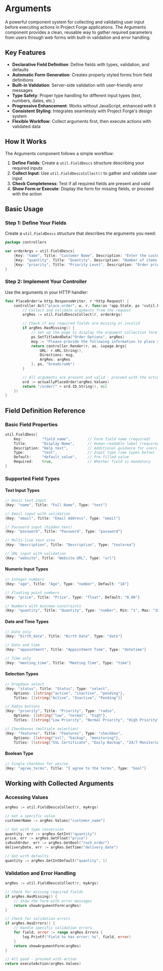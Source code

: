 # Arguments

A powerful component system for collecting and validating user input before executing actions in Project Forge applications. The Arguments component provides a clean, reusable way to gather required parameters from users through web forms with built-in validation and error handling.

## Key Features

- **Declarative Field Definition**: Define fields with types, validation, and defaults
- **Automatic Form Generation**: Creates properly styled forms from field definitions
- **Built-in Validation**: Server-side validation with user-friendly error messages
- **Type Safety**: Proper type handling for different input types (text, numbers, dates, etc.)
- **Progressive Enhancement**: Works without JavaScript, enhanced with it
- **Consistent Styling**: Integrates seamlessly with Project Forge's design system
- **Flexible Workflow**: Collect arguments first, then execute actions with validated data

## How It Works

The Arguments component follows a simple workflow:

1. **Define Fields**: Create a `util.FieldDescs` structure describing your required inputs
2. **Collect Input**: Use `util.FieldDescsCollect()` to gather and validate user input
3. **Check Completeness**: Test if all required fields are present and valid
4. **Show Form or Execute**: Display the form for missing fields, or proceed with the action

## Basic Usage

### Step 1: Define Your Fields

Create a `util.FieldDescs` structure that describes the arguments you need:

```go
package controllers

var orderArgs = util.FieldDescs{
	{Key: "name", Title: "Customer Name", Description: "Enter the customer's full name"},
	{Key: "quantity", Title: "Quantity", Description: "Number of items to order", Type: "number", Default: "1"},
	{Key: "priority", Title: "Priority Level", Description: "Order priority", Type: "select", Options: []string{"low", "normal", "high"}, Default: "normal"},
}
```

### Step 2: Implement Your Controller

Use the arguments in your HTTP handler:

```go
func PlaceOrder(w http.ResponseWriter, r *http.Request) {
	controller.Act("place.order", w, r, func(as *app.State, ps *cutil.PageState) (string, error) {
		// Collect and validate arguments from the request
		argRes := util.FieldDescsCollect(r, orderArgs)

		// Check if any required fields are missing or invalid
		if argRes.HasMissing() {
			// Set up the page to display the argument collection form
			ps.SetTitleAndData("Order Options", argRes)
			msg := "Please provide the following information to place your order"
			return controller.Render(r, as, &vpage.Args{
				URL: r.URL.String(),
				Directions: msg,
				ArgRes: argRes
			}, ps, "breadcrumb")
		}

		// All arguments are present and valid - proceed with the action
		ord := actuallyPlaceOrder(argRes.Values)
		return "/order/" + ord.ID.String(), nil
	})
}
```

## Field Definition Reference

### Basic Field Properties

```go
util.FieldDesc{
	Key:         "field_name",        // Form field name (required)
	Title:       "Display Name",      // Human-readable label (required)
	Description: "Help text",         // Additional guidance for users
	Type:        "text",              // Input type (see types below)
	Default:     "default_value",     // Pre-filled value
	Required:    true,                // Whether field is mandatory
}
```

### Supported Field Types

#### Text Input Types
```go
// Basic text input
{Key: "name", Title: "Full Name", Type: "text"}

// Email input with validation
{Key: "email", Title: "Email Address", Type: "email"}

// Password input (hidden text)
{Key: "password", Title: "Password", Type: "password"}

// Multi-line text area
{Key: "description", Title: "Description", Type: "textarea"}

// URL input with validation
{Key: "website", Title: "Website URL", Type: "url"}
```

#### Numeric Input Types
```go
// Integer numbers
{Key: "age", Title: "Age", Type: "number", Default: "18"}

// Floating point numbers
{Key: "price", Title: "Price", Type: "float", Default: "0.00"}

// Numbers with min/max constraints
{Key: "quantity", Title: "Quantity", Type: "number", Min: "1", Max: "100"}
```

#### Date and Time Types
```go
// Date only
{Key: "birth_date", Title: "Birth Date", Type: "date"}

// Date and time
{Key: "appointment", Title: "Appointment Time", Type: "datetime"}

// Time only
{Key: "meeting_time", Title: "Meeting Time", Type: "time"}
```

#### Selection Types
```go
// Dropdown select
{Key: "status", Title: "Status", Type: "select",
	Options: []string{"active", "inactive", "pending"},
	Titles: []string{"Active", "Inactive", "Pending"}}

// Radio buttons
{Key: "priority", Title: "Priority", Type: "radio",
	Options: []string{"low", "normal", "high"},
	Titles: []string{"Low Priority", "Normal Priority", "High Priority"}}

// Checkboxes (multiple selection)
{Key: "features", Title: "Features", Type: "checkbox",
	Options: []string{"ssl", "backup", "monitoring"},
	Titles: []string{"SSL Certificate", "Daily Backup", "24/7 Monitoring"}}
```

#### Boolean Type
```go
// Single checkbox for yes/no
{Key: "agree_terms", Title: "I agree to the terms", Type: "bool"}
```

## Working with Collected Arguments

### Accessing Values
```go
argRes := util.FieldDescsCollect(r, myArgs)

// Get a specific value
customerName := argRes.Values["customer_name"]

// Get with type conversion
quantity, err := argRes.GetInt("quantity")
price, err := argRes.GetFloat("price")
isRushOrder, err := argRes.GetBool("rush_order")
deliveryDate, err := argRes.GetTime("delivery_date")

// Get with defaults
quantity := argRes.GetIntDefault("quantity", 1)
```

### Validation and Error Handling
```go
argRes := util.FieldDescsCollect(r, myArgs)

// Check for missing required fields
if argRes.HasMissing() {
	// Show the form with error messages
	return showArgumentForm(argRes)
}

// Check for validation errors
if argRes.HasErrors() {
	// Handle specific validation errors
	for field, error := range argRes.Errors {
		log.Printf("Field %s has error: %s", field, error)
	}
	return showArgumentForm(argRes)
}

// All good - proceed with action
return executeAction(argRes.Values)
```
